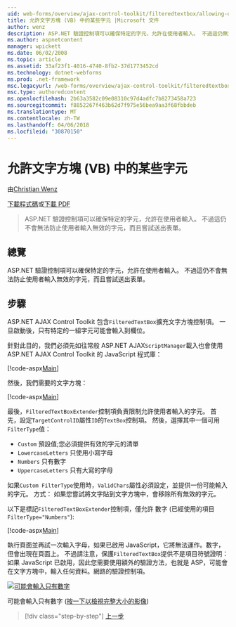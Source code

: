```yaml
---
uid: web-forms/overview/ajax-control-toolkit/filteredtextbox/allowing-only-certain-characters-in-a-text-box-vb
title: 允許文字方塊 (VB) 中的某些字元 |Microsoft 文件
author: wenz
description: ASP.NET 驗證控制項可以確保特定的字元，允許在使用者輸入。 不過這仍無法防止使用者輸入不正確...
ms.author: aspnetcontent
manager: wpickett
ms.date: 06/02/2008
ms.topic: article
ms.assetid: 33af23f1-4016-4740-8fb2-37d1773452cd
ms.technology: dotnet-webforms
ms.prod: .net-framework
msc.legacyurl: /web-forms/overview/ajax-control-toolkit/filteredtextbox/allowing-only-certain-characters-in-a-text-box-vb
msc.type: authoredcontent
ms.openlocfilehash: 2b63a3582c09e08310c97d4adfc7b8273458a723
ms.sourcegitcommit: f8852267f463b62d7f975e56bea9aa3f68fbbdeb
ms.translationtype: MT
ms.contentlocale: zh-TW
ms.lasthandoff: 04/06/2018
ms.locfileid: "30870150"
---
```

<a name="allowing-only-certain-characters-in-a-text-box-vb"></a>允許文字方塊 (VB) 中的某些字元
====================
由[Christian Wenz](https://github.com/wenz)

[下載程式碼](http://download.microsoft.com/download/4/c/2/4c2def7a-0d23-4055-91f9-1f18504167d7/FilteredTextBox0.vb.zip)或[下載 PDF](http://download.microsoft.com/download/b/6/a/b6ae89ee-df69-4c87-9bfb-ad1eb2b23373/filteredtextbox0VB.pdf)

> ASP.NET 驗證控制項可以確保特定的字元，允許在使用者輸入。 不過這仍不會無法防止使用者輸入無效的字元，而且嘗試送出表單。


## <a name="overview"></a>總覽

ASP.NET 驗證控制項可以確保特定的字元，允許在使用者輸入。 不過這仍不會無法防止使用者輸入無效的字元，而且嘗試送出表單。

## <a name="steps"></a>步驟

ASP.NET AJAX Control Toolkit 包含`FilteredTextBox`擴充文字方塊控制項。 一旦啟動後，只有特定的一組字元可能會輸入到欄位。

針對此目的，我們必須先如往常般 ASP.NET AJAX`ScriptManager`載入也會使用 ASP.NET AJAX Control Toolkit 的 JavaScript 程式庫：

[!code-aspx[Main](allowing-only-certain-characters-in-a-text-box-vb/samples/sample1.aspx)]

然後，我們需要的文字方塊：

[!code-aspx[Main](allowing-only-certain-characters-in-a-text-box-vb/samples/sample2.aspx)]

最後，`FilteredTextBoxExtender`控制項負責限制允許使用者輸入的字元。 首先，設定`TargetControlID`屬性`ID`的`TextBox`控制項。 然後，選擇其中一個可用`FilterType`值：

- `Custom` 預設值;您必須提供有效的字元的清單
- `LowercaseLetters` 只使用小寫字母
- `Numbers` 只有數字
- `UppercaseLetters` 只有大寫的字母

如果`Custom FilterType`使用時，`ValidChars`屬性必須設定，並提供一份可能輸入的字元。 方式： 如果您嘗試將文字貼到文字方塊中，會移除所有無效的字元。

以下是標記`FilteredTextBoxExtender`控制項，僅允許 數字 (已經使用的項目`FilterType="Numbers"`):

[!code-aspx[Main](allowing-only-certain-characters-in-a-text-box-vb/samples/sample3.aspx)]

執行頁面並再試一次輸入字母，如果已啟用 JavaScript，它將無法運作。數字，但會出現在頁面上。 不過請注意，保護`FilteredTextBox`提供不是項目符號證明： 如果 JavaScript 已啟用，因此您需要使用額外的驗證方法，也就是 ASP，可能會在文字方塊中，輸入任何資料。網路的驗證控制項。


[![可能會輸入只有數字](allowing-only-certain-characters-in-a-text-box-vb/_static/image2.png)](allowing-only-certain-characters-in-a-text-box-vb/_static/image1.png)

可能會輸入只有數字 ([按一下以檢視完整大小的影像](allowing-only-certain-characters-in-a-text-box-vb/_static/image3.png))

> [!div class="step-by-step"]
> [上一步](allowing-only-certain-characters-in-a-text-box-cs.md)
